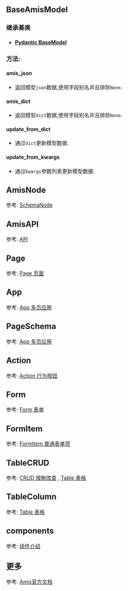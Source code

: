 ## BaseAmisModel

### 继承基类

- #### [Pydantic BaseModel](https://pydantic-docs.helpmanual.io/usage/models/)



### 方法:


#### amis_json

- 返回模型`json`数据,使用字段别名并且排除`None`.

#### amis_dict

- 返回模型`dict`数据,使用字段别名并且排除`None`.

#### update_from_dict

- 通过`dict`更新模型数据.

#### update_from_kwargs

- 通过`kwargs`参数列表更新模型数据.



## AmisNode

参考: [SchemaNode](https://baidu.gitee.io/amis/zh-CN/docs/types/schemanode)



## AmisAPI

参考: [API](https://baidu.gitee.io/amis/zh-CN/docs/types/api)



## Page

参考: [Page 页面](https://baidu.gitee.io/amis/zh-CN/components/page)



## App

参考: [App 多页应用](https://baidu.gitee.io/amis/zh-CN/components/app)



## PageSchema

参考: [App 多页应用](https://baidu.gitee.io/amis/zh-CN/components/app)



## Action

参考: [Action 行为按钮](https://baidu.gitee.io/amis/zh-CN/components/action)



## Form

参考: [Form 表单](https://baidu.gitee.io/amis/zh-CN/components/form/index)



## FormItem

参考: [FormItem 普通表单项](https://baidu.gitee.io/amis/zh-CN/components/form/formitem)



## TableCRUD

参考: [CRUD 增删改查](https://baidu.gitee.io/amis/zh-CN/components/crud) , [Table 表格](https://baidu.gitee.io/amis/zh-CN/components/table?page=1)



## TableColumn

参考: [Table 表格](https://baidu.gitee.io/amis/zh-CN/components/table?page=1)



## components

参考: [组件介绍](https://baidu.gitee.io/amis/zh-CN/components/index)



## 更多

参考: [Amis官方文档](https://baidu.gitee.io/amis/zh-CN/docs/index)



